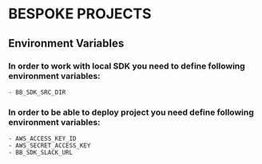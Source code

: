 # BESPOKE PROJECTS

## Environment Variables

### In order to work with local SDK you need to define following environment variables: 

    - BB_SDK_SRC_DIR

### In order to be able to deploy project you need define following environment variables:
    - AWS_ACCESS_KEY_ID
    - AWS_SECRET_ACCESS_KEY
    - BB_SDK_SLACK_URL